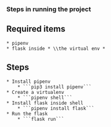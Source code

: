### Steps in running the project

## Required items

    * pipenv
    * flask inside * \\the virtual env *

## Steps

    * Install pipenv
        * ```pip3 install pipenv```
    * Create a virtualenv
        * ```pipenv shell```
    * Install flask inside shell
        * ```pipenv install flask```
    * Run the flask
        * ```flask run```
